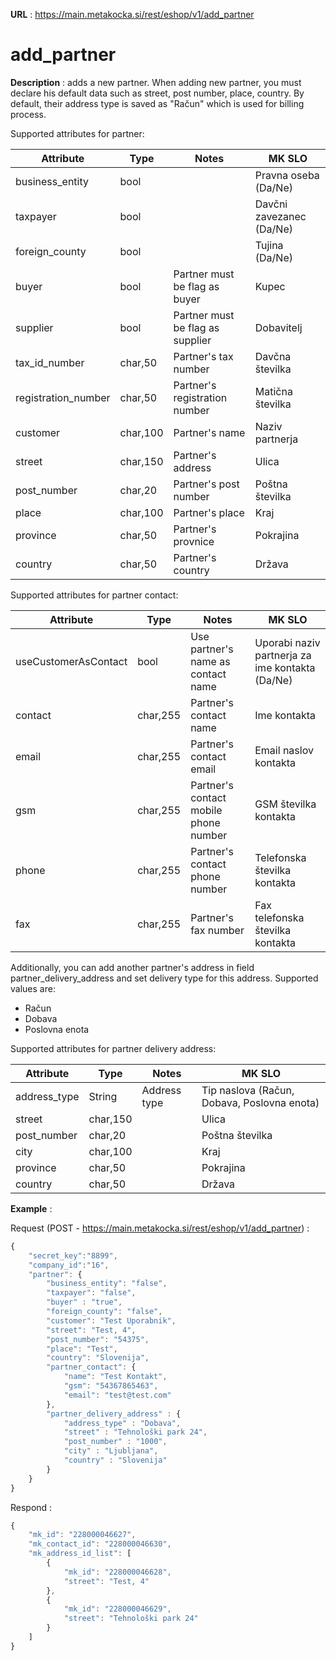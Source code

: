 **URL** : https://main.metakocka.si/rest/eshop/v1/add_partner

# add_partner

**Description** : adds a new partner. 
When adding new partner, you must declare his default data such as street, post number, place, country. By default, their address type is saved as "Račun" which is used for billing process.

Supported attributes for partner:

| Attribute           	 | Type     	 | Notes                            	 | MK SLO                   	 |
|-----------------------|------------|------------------------------------|----------------------------|
| business_entity     	 | bool     	 | 	                                  | Pravna oseba (Da/Ne)    	  |
| taxpayer            	 | bool     	 | 	                                  | Davčni zavezanec (Da/Ne) 	 |
| foreign_county      	 | bool     	 | 	                                  | Tujina (Da/Ne)           	 |
| buyer               	 | bool     	 | Partner must be flag as buyer    	 | Kupec                    	 |
| supplier            	 | bool     	 | Partner must be flag as supplier 	 | Dobavitelj               	 |
| tax_id_number       	 | char,50  	 | Partner's tax number             	 | Davčna številka          	 |
| registration_number 	 | char,50  	 | Partner's registration number    	 | Matična številka         	 |
| customer            	 | char,100 	 | Partner's name                   	 | Naziv partnerja          	 |
| street              	 | char,150 	 | Partner's address                	 | Ulica                    	 |
| post_number         	 | char,20  	 | Partner's post number            	 | Poštna številka          	 |
| place               	 | char,100 	 | Partner's place                  	 | Kraj                     	 |
| province            	 | char,50  	 | Partner's provnice               	 | Pokrajina                	 |
| country             	 | char,50  	 | Partner's country                	 | Država                   	 |


Supported attributes for partner contact:

| Attribute            	| Type     	| Notes                                 	| MK SLO                                          	|
|----------------------	|----------	|---------------------------------------	|-------------------------------------------------	|
| useCustomerAsContact 	| bool     	| Use partner's name as contact name    	| Uporabi naziv partnerja za ime kontakta (Da/Ne) 	|
| contact              	| char,255 	| Partner's contact name                	| Ime kontakta                                    	|
| email                	| char,255 	| Partner's contact email               	| Email naslov kontakta                           	|
| gsm                  	| char,255 	| Partner's contact mobile phone number 	| GSM številka kontakta                           	|
| phone                	| char,255 	| Partner's contact phone number        	| Telefonska številka kontakta                    	|
| fax                  	| char,255 	| Partner's fax number                  	| Fax telefonska številka kontakta                	|


Additionally, you can add another partner's address in field partner_delivery_address and set delivery type for this address. Supported values are:
* Račun
* Dobava
* Poslovna enota

Supported attributes for partner delivery address:

| Attribute    	| Type     	| Notes        	| MK SLO                                      	|
|--------------	|----------	|--------------	|---------------------------------------------	|
| address_type 	| String   	| Address type 	| Tip naslova (Račun, Dobava, Poslovna enota) 	|
| street       	| char,150 	|              	| Ulica                                       	|
| post_number  	| char,20  	|              	| Poštna številka                             	|
| city         	| char,100 	|              	| Kraj                                        	|
| province     	| char,50  	|              	| Pokrajina                                   	|
| country      	| char,50  	|              	| Država                                      	|

**Example** :

Request (POST - https://main.metakocka.si/rest/eshop/v1/add_partner) :
```javascript
{
    "secret_key":"8899",
    "company_id":"16",
    "partner": {
        "business_entity": "false",
        "taxpayer": "false",
        "buyer" : "true",
        "foreign_county": "false",
        "customer": "Test Uporabnik",
        "street": "Test, 4",
        "post_number": "54375",
        "place": "Test",
        "country": "Slovenija",
        "partner_contact": {
            "name": "Test Kontakt",
            "gsm": "54367865463",
            "email": "test@test.com"
        },
        "partner_delivery_address" : {
        	"address_type" : "Dobava",
        	"street" : "Tehnološki park 24",
        	"post_number" : "1000",
        	"city" : "Ljubljana",
        	"country" : "Slovenija"
        }
    }
}
```
Respond :
```javascript
{
    "mk_id": "228000046627",
    "mk_contact_id": "228000046630",
    "mk_address_id_list": [
        {
            "mk_id": "228000046628",
            "street": "Test, 4"
        },
        {
            "mk_id": "228000046629",
            "street": "Tehnološki park 24"
        }
    ]
}
```
